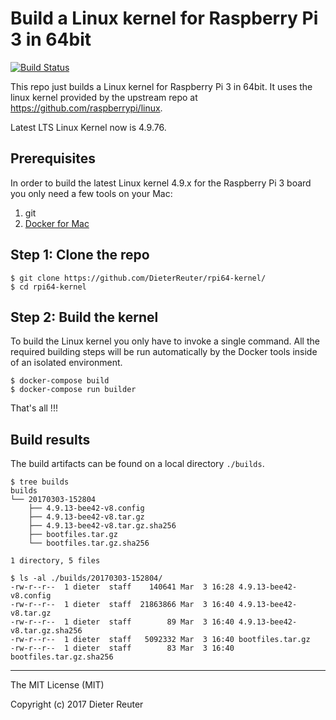 
# Build a Linux kernel for Raspberry Pi 3 in 64bit
[![Build Status](https://travis-ci.org/DieterReuter/rpi64-kernel.svg?branch=master)](https://travis-ci.org/DieterReuter/rpi64-kernel)

This repo just builds a Linux kernel for Raspberry Pi 3 in 64bit. It uses the linux kernel provided by the upstream repo at https://github.com/raspberrypi/linux.

Latest LTS Linux Kernel now is 4.9.76.


## Prerequisites
In order to build the latest Linux kernel 4.9.x for the Raspberry Pi 3 board you only need a few tools on your Mac:

1. git
2. [Docker for Mac](https://docs.docker.com/docker-for-mac/)


## Step 1: Clone the repo
```
$ git clone https://github.com/DieterReuter/rpi64-kernel/
$ cd rpi64-kernel
```


## Step 2: Build the kernel
To build the Linux kernel you only have to invoke a single command. All the required building steps will be run automatically by the Docker tools inside of an isolated environment.
```
$ docker-compose build
$ docker-compose run builder
```

That's all !!!


## Build results
The build artifacts can be found on a local directory `./builds`.
```
$ tree builds
builds
└── 20170303-152804
    ├── 4.9.13-bee42-v8.config
    ├── 4.9.13-bee42-v8.tar.gz
    ├── 4.9.13-bee42-v8.tar.gz.sha256
    ├── bootfiles.tar.gz
    └── bootfiles.tar.gz.sha256

1 directory, 5 files
```

```
$ ls -al ./builds/20170303-152804/
-rw-r--r--  1 dieter  staff    140641 Mar  3 16:28 4.9.13-bee42-v8.config
-rw-r--r--  1 dieter  staff  21863866 Mar  3 16:40 4.9.13-bee42-v8.tar.gz
-rw-r--r--  1 dieter  staff        89 Mar  3 16:40 4.9.13-bee42-v8.tar.gz.sha256
-rw-r--r--  1 dieter  staff   5092332 Mar  3 16:40 bootfiles.tar.gz
-rw-r--r--  1 dieter  staff        83 Mar  3 16:40 bootfiles.tar.gz.sha256
```


---
The MIT License (MIT)

Copyright (c) 2017 Dieter Reuter
